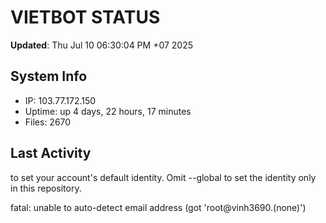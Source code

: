 # VIETBOT STATUS
**Updated**: Thu Jul 10 06:30:04 PM +07 2025

## System Info
- IP: 103.77.172.150
- Uptime: up 4 days, 22 hours, 17 minutes
- Files: 2670

## Last Activity

to set your account's default identity.
Omit --global to set the identity only in this repository.

fatal: unable to auto-detect email address (got 'root@vinh3690.(none)')
